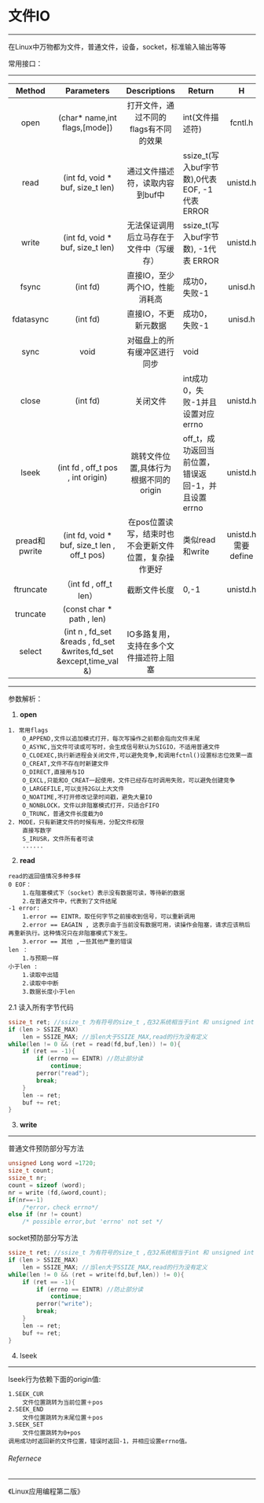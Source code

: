 # 文件IO

---

在Linux中万物都为文件，普通文件，设备，socket，标准输入输出等等

常用接口：

---

|    Method     |                          Parameters                          |                     Descriptions                      | Return                                             |         H          |
| :-----------: | :----------------------------------------------------------: | :---------------------------------------------------: | -------------------------------------------------- | :----------------: |
|     open      |                (char* name,int flags,[mode])                 |         打开文件，通过不同的flags有不同的效果         | int(文件描述符)                                    |      fcntl.h       |
|     read      |               (int fd, void * buf, size_t len)               |            通过文件描述符，读取内容到buf中            | ssize_t(写入buf字节数),0代表 EOF, -1代表 ERROR     |      unistd.h      |
|     write     |               (int fd, void * buf, size_t len)               |       无法保证调用后立马存在于文件中（写缓存）        | ssize_t(写入buf字节数), -1代表 ERROR               |      unistd.h      |
|     fsync     |                           (int fd)                           |            直接IO，至少两个IO，性能消耗高             | 成功0，失败-1                                      |      unisd.h       |
|   fdatasync   |                           (int fd)                           |                 直接IO，不更新元数据                  | 成功0，失败-1                                      |      unisd.h       |
|     sync      |                             void                             |             对磁盘上的所有缓冲区进行同步              | void                                               |                    |
|     close     |                           (int fd)                           |                       关闭文件                        | int成功0，失败-1并且设置对应errno                  |      unistd.h      |
|     lseek     |              (int fd , off_t pos , int origin)               |         跳转文件位置,具体行为根据不同的origin         | off_t，成功返回当前位置，错误返回-1，并且设置errno |      unistd.h      |
| pread和pwrite |         (int fd, void * buf, size_t len , off_t pos)         | 在pos位置读写，结束时也不会更新文件位置，复杂操作更好 | 类似read和write                                    | unistd.h需要define |
|   ftruncate   |                    （int fd , off_t len）                    |                     截断文件长度                      | 0,-1                                               |      unistd.h      |
|   truncate    |                  (const char * path , len)                   |                                                       |                                                    |                    |
|    select     | (int n , fd_set &reads , fd_set &writes,fd_set &except,time_val &) |        IO多路复用，支持在多个文件描述符上阻塞         |                                                    |                    |

---

参数解析：

1. **open**

```
1. 常用flags
	O_APPEND,文件以追加模式打开，每次写操作之前都会指向文件末尾
	O_ASYNC,当文件可读或可写时，会生成信号默认为SIGIO，不适用普通文件
	O_CLOEXEC,执行新进程会关闭文件,可以避免竞争,和调用fctnl()设置标志位效果一直
	O_CREAT,文件不存在时新建文件
	O_DIRECT,直接用与IO
	O_EXCL,只能和O_CREAT一起使用，文件已经存在时调用失败，可以避免创建竞争
	O_LARGEFILE,可以支持2G以上大文件
	O_NOATIME,不打开修改记录时间戳，避免大量IO
	O_NONBLOCK，文件以非阻塞模式打开，只适合FIFO
	O_TRUNC，普通文件长度截为0
2. MODE，只有新建文件的时候有用，分配文件权限
	直接写数字
	S_IRUSR，文件所有者可读
	......
```

2. **read**

```
read的返回值情况多种多样
0 EOF：
	1.在阻塞模式下（socket）表示没有数据可读，等待新的数据
	2.在普通文件中，代表到了文件结尾
-1 error:
	1.error == EINTR，取任何字节之前接收到信号，可以重新调用
	2.error == EAGAIN , 这表示由于当前没有数据可用，读操作会阻塞，请求应该稍后再重新执行。这种情况只在非阻塞模式下发生。
	3.error == 其他 ,一些其他严重的错误
len ：
	1.与预期一样
小于len :
	1.读取中出错
	2.读取中中断
	3.数据长度小于len
```

 2.1 读入所有字节代码

```c
ssize_t ret; //ssize_t 为有符号的size_t ,在32系统相当于int 和 unsigned int
if (len > SSIZE_MAX)
    len = SSIZE_MAX; //当len大于SSIZE_MAX,read的行为没有定义
while(len != 0 && (ret = read(fd,buf,len)) != 0){
    if (ret == -1){
        if (errno == EINTR) //防止部分读
            continue;
        perror("read");
        break;
    }
    len -= ret;
    buf += ret;
}
```

3.  **write**

---



普通文件预防部分写方法

```c
unsigned Long word =1720;
size_t count;
ssize_t nr;
count = sizeof (word);
nr = write (fd,&word,count);
if(nr==-1)
	/*error，check errno*/
else if (nr != count)
    /* possible error,but 'errno' not set */
```

socket预防部分写方法

```c
ssize_t ret; //ssize_t 为有符号的size_t ,在32系统相当于int 和 unsigned int
if (len > SSIZE_MAX)
    len = SSIZE_MAX; //当len大于SSIZE_MAX,read的行为没有定义
while(len != 0 && (ret = write(fd,buf,len)) != 0){
    if (ret == -1){
        if (errno == EINTR) //防止部分读
            continue;
        perror("write");
        break;
    }
    len -= ret;
    buf += ret;
}
```

4. lseek

---

lseek行为依赖下面的origin值:

```
1.SEEK_CUR
	文件位置跳转为当前位置＋pos
2.SEEK_END
	文件位置跳转为末尾位置＋pos
3.SEEK_SET
	文件位置跳转为0+pos
调用成功时返回新的文件位置，错误时返回-1，并相应设置errno值。
```



###### Refernece

---

《Linux应用编程第二版》

